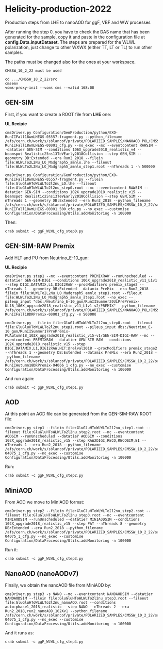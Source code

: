 # Helicity-production-2022
Production steps from LHE to nanoAOD for ggF, VBF and WW processes

After running the step 0, you have to check the DAS name that has been generated for the sample, copy it and paste in the configuration file at **config.Data.inputDataset**. The steps are prepared for the WLWL polarization, just change to other WXWX (either TT, LT or TL) to run other samples.

The paths must be changed also for the ones at your workspace.

```
CMSSW_10_2_22 must be used

cd .../CMSSW_10_2_22/src
cmsenv
voms-proxy-init --voms cms --valid 168:00
```


## GEN-SIM

First, if you want to create a ROOT file from **LHE** one:

**UL Recipie**
```
cmsDriver.py Configuration/GenProduction/python/EXO-RunIIFall18wmLHEGS-05557-fragment.py --python_filename /afs/cern.ch/work/s/sblancof/private/POLARIZED_SAMPLES/NANOAOD_POL/CMSSW_10_6_19/src/Fastsim/OSWW_LL_WWTo2l2v-RunIIFall18wmLHEGS-00001_cfg.py --no_exec --mc --eventcontent RAWSIM --datatier GEN-SIM --conditions 106X_upgrade2018_realistic_v4 --beamspot Realistic25ns13TeVEarly2018Collision --step GEN,SIM --geometry DB:Extended --era Run2_2018 --filein file:WLWLTo2L2Nu_LO_Madgraph5_amnlo.lhe --fileout file:WLWLTo2L2Nu_LO_Madgraph5_amnlo_step1.root --nThreads 1 -n 500000
```


```
cmsDriver.py Configuration/GenProduction/python/EXO-RunIIFall18wmLHEGS-05557-fragment.py --filein file:GluGluHToWLWLTo2l2nu_LO.lhe --fileout file:GluGluHToWLWLTo2l2nu_step0.root --mc --eventcontent RAWSIM --datatier GEN-SIM --conditions 102X_upgrade2018_realistic_v15 --beamspot Realistic25ns13TeVEarly2018Collision --step GEN,SIM --nThreads 1 --geometry DB:Extended --era Run2_2018 --python_filename /afs/cern.ch/work/s/sblancof/private/POLARIZED_SAMPLES/CMSSW_10_2_22/src/Fastsim/HToW0W0To2l2v-RunIIFall18wmLHEGS-00001_500_cfg.py --no_exec --customise Configuration/DataProcessing/Utils.addMonitoring -n 100000
```

Then:

```
crab submit -c ggF_WLWL_cfg_step0.py
```



## GEN-SIM-RAW Premix

Add HLT and PU from Neutrino_E-10_gun:

**UL Recipie**
```
cmsDriver.py step1 --mc --eventcontent PREMIXRAW --runUnscheduled --datatier GEN-SIM-DIGI --conditions 106X_upgrade2018_realistic_v11_L1v1 --step DIGI,DATAMIX,L1,DIGI2RAW --procModifiers premix_stage2 --nThreads 1 --geometry DB:Extended --datamix PreMix --era Run2_2018  --filein file:WLWLTo2L2Nu_LO_Madgraph5_amnlo_step1.root --fileout file:WLWLTo2L2Nu_LO_Madgraph5_amnlo_step1.root --no_exec --pileup_input "dbs:/Neutrino_E-10_gun/RunIISummer20ULPrePremix-UL18_106X_upgrade2018_realistic_v11_L1v1-v2/PREMIX" --python_filename /afs/cern.ch/work/s/sblancof/private/POLARIZED_SAMPLES/NANOAOD_POL/CMSSW_10_6_19/src/Fastsim/OSWW_LL_WWTo2l2v-RunIIFall18DRPremix-00001_cfg.py -n 500000
```

```
cmsDriver.py --filein file:GluGluHToWLWLTo2l2nu_step0.root --fileout file:GluGluHToWLWLTo2l2nu_step1.root --pileup_input dbs:/Neutrino_E-10_gun/RunIISummer17PrePremix-PUAutumn18_102X_upgrade2018_realistic_v15-v1/GEN-SIM-DIGI-RAW --mc --eventcontent PREMIXRAW --datatier GEN-SIM-RAW --conditions 102X_upgrade2018_realistic_v15 --step DIGI,DATAMIX,L1,DIGI2RAW,HLT:@relval2018 --procModifiers premix_stage2 --nThreads 1 --geometry DB:Extended --datamix PreMix --era Run2_2018 --python_filename /afs/cern.ch/work/s/sblancof/private/POLARIZED_SAMPLES/CMSSW_10_2_22/src/Fastsim/EXO-RunIIAutumn18DRPremix-04066_1_cfg.py --no_exec --customise Configuration/DataProcessing/Utils.addMonitoring -n 100000
```

And run again:

```
crab submit -c ggF_WLWL_cfg_step1.py
```

## AOD

At this point an AOD file can be generated from the GEN-SIM-RAW ROOT file:

```
cmsDriver.py step1 --filein file:GluGluHToWLWLTo2l2nu_step1.root --fileout file:GluGluHToWLWLTo2l2nu_step2.root --mc --eventcontent AODSIM --runUnscheduled --datatier AODSIM --conditions 102X_upgrade2018_realistic_v15 --step RAW2DIGI,RECO,RECOSIM,EI --nThreads 1 --era Run2_2018 --python_filename /afs/cern.ch/work/s/sblancof/private/POLARIZED_SAMPLES/CMSSW_10_2_22/src/Fastsim/RunIIAutumn18AOD-04075_1_cfg.py --no_exec --customise Configuration/DataProcessing/Utils.addMonitoring -n 100000
```

Run:

```
crab submit -c ggF_WLWL_cfg_step2.py
```

## MiniAOD

From AOD we move to MiniAOD format:

```
cmsDriver.py step2 --filein file:GluGluHToWLWLTo2l2nu_step2.root --fileout file:GluGluHToWLWLTo2l2nu_step3.root --mc --eventcontent MINIAODSIM --runUnscheduled --datatier MINIAODSIM --conditions 102X_upgrade2018_realistic_v15 --step PAT --nThreads 8 --geometry DB:Extended --era Run2_2018 --python_filename /afs/cern.ch/work/s/sblancof/private/POLARIZED_SAMPLES/CMSSW_10_2_22/src/Fastsim/RunIIAutumn18MiniAOD-04075_1_cfg.py --no_exec --customise Configuration/DataProcessing/Utils.addMonitoring -n 100000
```

Run it:

```
crab submit -c ggF_WLWL_cfg_step3.py
```


## NanoAOD (nanoAODv7)

Finally, we obtain the nanoAOD file from MiniAOD by:

```
cmsDriver.py step3 -s NANO --mc --eventcontent NANOAODSIM --datatier NANOAODSIM --filein file:GluGluHToWLWLTo2l2nu_step3.root --fileout file:GluGluHToWLWLTo2l2nu_nanoAOD.root --conditions auto:phase1_2018_realistic --step NANO --nThreads 2 --era Run2_2018,run2_nanoAOD_102Xv1 --python_filename /afs/cern.ch/work/s/sblancof/private/POLARIZED_SAMPLES/CMSSW_10_2_22/src/Fastsim/RunIIAutumn18NanoAOD-04075_1_cfg.py --no_exec --customise Configuration/DataProcessing/Utils.addMonitoring -n 100000
```

And it runs as:

```
crab submit -c ggF_WLWL_cfg_step4.py
```


